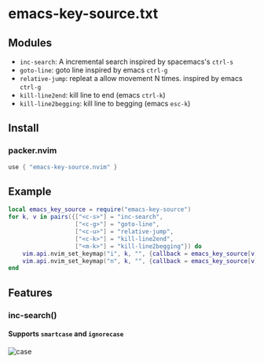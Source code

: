 # emacs-key-source.txt

## Modules

- `inc-search`: A incremental search inspired by spacemacs's `ctrl-s`
- `goto-line`: goto line inspired by emacs `ctrl-g`
- `relative-jump`: repleat a allow movement N times. inspired by emacs `ctrl-g`
- `kill-line2end`: kill line to end (emacs `ctrl-k`)
- `kill-line2begging`: kill line to begging (emacs `esc-k`)

## Install

### packer.nvim

```lua
use { "emacs-key-source.nvim" }
```

## Example

```lua
local emacs_key_source = require("emacs-key-source")
for k, v in pairs({["<c-s>"] = "inc-search",
                   ["<c-g>"] = "goto-line",
                   ["<c-u>"] = "relative-jump",
                   ["<c-k>"] = "kill-line2end",
                   ["<m-k>"] = "kill-line2begging"}) do
    vim.api.nvim_set_keymap("i", k, "", {callback = emacs_key_source[v], noremap = true, silent = true, desc = v})
    vim.api.nvim_set_keymap("n", k, "", {callback = emacs_key_source[v], noremap = true, silent = true, desc = v})
end
```

## Features

### inc-search()

#### Supports `smartcase` and `ignorecase`


![case](./images/case.gif)
